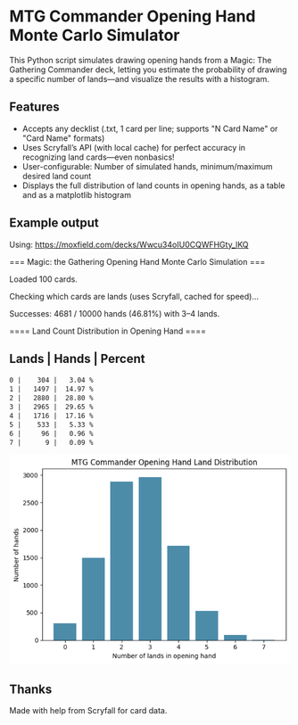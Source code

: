 # MTG Commander Opening Hand Monte Carlo Simulator

This Python script simulates drawing opening hands from a Magic: The Gathering Commander deck, letting you estimate the probability of drawing a specific number of lands—and visualize the results with a histogram.

## Features

- Accepts any decklist (.txt, 1 card per line; supports "N Card Name" or "Card Name" formats)
- Uses Scryfall’s API (with local cache) for perfect accuracy in recognizing land cards—even nonbasics!
- User-configurable: Number of simulated hands, minimum/maximum desired land count
- Displays the full distribution of land counts in opening hands, as a table and as a matplotlib histogram

## Example output

Using: https://moxfield.com/decks/Wwcu34oIU0CQWFHGty_lKQ

=== Magic: the Gathering Opening Hand Monte Carlo Simulation ===

Loaded 100 cards.

Checking which cards are lands (uses Scryfall, cached for speed)...

Successes: 4681 / 10000 hands (46.81%) with 3–4 lands.

==== Land Count Distribution in Opening Hand ====

Lands | Hands   | Percent
-------------------------
    0 |    304 |   3.04 %
    1 |   1497 |  14.97 %
    2 |   2880 |  28.80 %
    3 |   2965 |  29.65 %
    4 |   1716 |  17.16 %
    5 |    533 |   5.33 %
    6 |     96 |   0.96 %
    7 |      9 |   0.09 %

![Example Histogram](ExampleHistogram.png)

## Thanks
Made with help from Scryfall for card data.